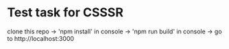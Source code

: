 # Test task for CSSSR
clone this repo -> 'npm install' in console -> 'npm run build' in console -> go to http://localhost:3000
